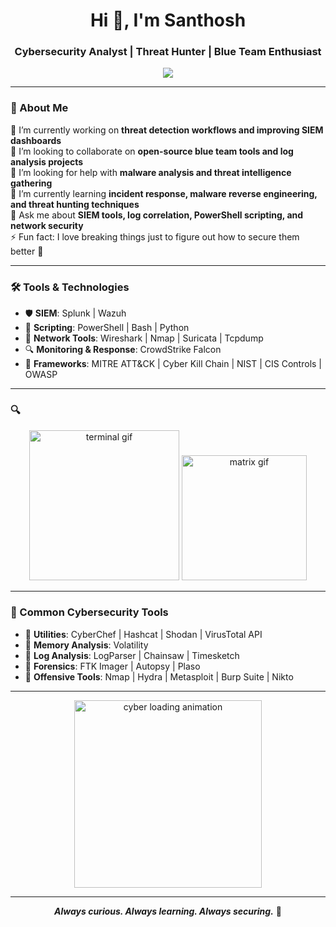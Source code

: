 <h1 align="center">Hi 👋, I'm Santhosh</h1>
<h3 align="center">Cybersecurity Analyst | Threat Hunter | Blue Team Enthusiast</h3>

<p align="center">
  <img src="https://readme-typing-svg.demolab.com?font=Fira+Code&size=22&pause=1000&color=36BCF7&vCenter=true&width=435&lines=Cybersecurity+Analyst;Threat+Hunter;Malware+Analysis+Learner;SIEM+Wizard;Blue+Team+Lover"/>
</p>

---

### 👋 About Me

🔭 I’m currently working on **threat detection workflows and improving SIEM dashboards**  
👯 I’m looking to collaborate on **open-source blue team tools and log analysis projects**  
🤝 I’m looking for help with **malware analysis and threat intelligence gathering**  
🌱 I’m currently learning **incident response, malware reverse engineering, and threat hunting techniques**  
💬 Ask me about **SIEM tools, log correlation, PowerShell scripting, and network security**  
⚡ Fun fact: I love breaking things just to figure out how to secure them better 🔐

---

### 🛠️ Tools & Technologies

- 🛡️ **SIEM**: Splunk | Wazuh   
- 🧰 **Scripting**: PowerShell | Bash | Python  
- 📡 **Network Tools**: Wireshark | Nmap | Suricata | Tcpdump  
- 🔍 **Monitoring & Response**: CrowdStrike Falcon 
- 🧱 **Frameworks**: MITRE ATT&CK | Cyber Kill Chain | NIST | CIS Controls | OWASP

---

### 🔍 

<p align="center">
  <img src="https://media.giphy.com/media/v1.Y2lkPTc5MGI3NjExZDJldGc4eWg4Zmdvc2diZ3VwdXo1YWdvdWxuZmFtdDdlZjNuaDF1aSZlcD12MV9naWZzX3NlYXJjaCZjdD1n/RDZo7znAdn2u7sAcWH/giphy.gif" width="240" alt="terminal gif"/>
  <img src="https://media.giphy.com/media/077i6AULCXc0FKTj9s/giphy.gif?cid=ecf05e47tojt2xm8q0yhj5ean8vx12qi445mmhhftsgu885h&ep=v1_gifs_related&rid=giphy.gif&ct=g" width="200" alt="matrix gif" />
</p>


---

### 🧰 Common Cybersecurity Tools

- 🔧 **Utilities**: CyberChef | Hashcat | Shodan | VirusTotal API
- 🧠 **Memory Analysis**: Volatility 
- 📑 **Log Analysis**: LogParser | Chainsaw | Timesketch
- 📜 **Forensics**: FTK Imager | Autopsy | Plaso
- 🧨 **Offensive Tools**: Nmap | Hydra | Metasploit | Burp Suite | Nikto

---


<p align="center">
  <img src="https://media.giphy.com/media/yoJC2El7xJkYCadlWE/giphy.gif" width="300" alt="cyber loading animation" />
</p>

---

<p align="center">
  <strong><i>Always curious. Always learning. Always securing.</i></strong> 🔐
</p>
